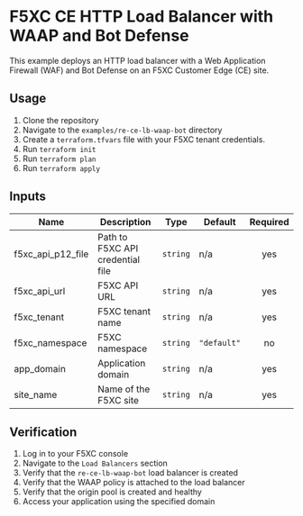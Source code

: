 # F5XC CE HTTP Load Balancer with WAAP and Bot Defense

This example deploys an HTTP load balancer with a Web Application Firewall (WAF) and Bot Defense on an F5XC Customer Edge (CE) site.

## Usage

1. Clone the repository
2. Navigate to the `examples/re-ce-lb-waap-bot` directory
3. Create a `terraform.tfvars` file with your F5XC tenant credentials.
4. Run `terraform init`
5. Run `terraform plan`
6. Run `terraform apply`

## Inputs

| Name | Description | Type | Default | Required |
|------|-------------|------|---------|:--------:|
| f5xc_api_p12_file | Path to F5XC API credential file | `string` | n/a | yes |
| f5xc_api_url | F5XC API URL | `string` | n/a | yes |
| f5xc_tenant | F5XC tenant name | `string` | n/a | yes |
| f5xc_namespace | F5XC namespace | `string` | `"default"` | no |
| app_domain | Application domain | `string` | n/a | yes |
| site_name | Name of the F5XC site | `string` | n/a | yes |

## Verification

1. Log in to your F5XC console
2. Navigate to the `Load Balancers` section
3. Verify that the `re-ce-lb-waap-bot` load balancer is created
4. Verify that the WAAP policy is attached to the load balancer
5. Verify that the origin pool is created and healthy
6. Access your application using the specified domain
